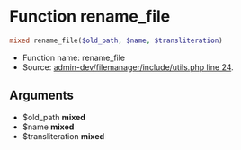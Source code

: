 Function rename_file
===========================





```php
mixed rename_file($old_path, $name, $transliteration)
```

* Function name: rename_file
* Source: [admin-dev/filemanager/include/utils.php line 24](https://github.com/PrestaShop/PrestaShop/blob/1.6.0.5/admin-dev/filemanager/include/utils.php#L24).

Arguments
---------

* $old_path **mixed**
* $name **mixed**
* $transliteration **mixed**

